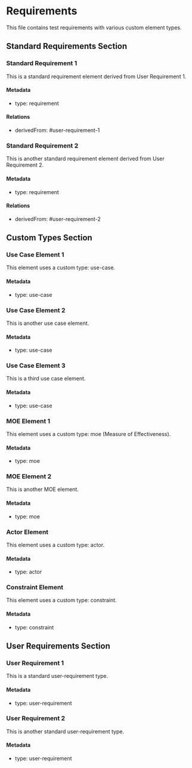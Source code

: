 # Requirements

This file contains test requirements with various custom element types.

## Standard Requirements Section

### Standard Requirement 1

This is a standard requirement element derived from User Requirement 1.

#### Metadata
* type: requirement

#### Relations
* derivedFrom: #user-requirement-1

### Standard Requirement 2

This is another standard requirement element derived from User Requirement 2.

#### Metadata
* type: requirement

#### Relations
* derivedFrom: #user-requirement-2

## Custom Types Section

### Use Case Element 1

This element uses a custom type: use-case.

#### Metadata
* type: use-case

### Use Case Element 2

This is another use case element.

#### Metadata
* type: use-case

### Use Case Element 3

This is a third use case element.

#### Metadata
* type: use-case

### MOE Element 1

This element uses a custom type: moe (Measure of Effectiveness).

#### Metadata
* type: moe

### MOE Element 2

This is another MOE element.

#### Metadata
* type: moe

### Actor Element

This element uses a custom type: actor.

#### Metadata
* type: actor

### Constraint Element

This element uses a custom type: constraint.

#### Metadata
* type: constraint

## User Requirements Section

### User Requirement 1

This is a standard user-requirement type.

#### Metadata
* type: user-requirement

### User Requirement 2

This is another standard user-requirement type.

#### Metadata
* type: user-requirement
